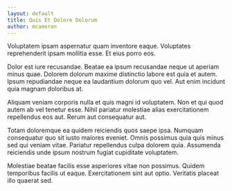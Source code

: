 ```yaml
---
layout: default
title: Quis Et Dolore Dolorum
author: mcameron
---
```


Voluptatem ipsam aspernatur quam inventore eaque. Voluptates reprehenderit ipsam mollitia esse. Et eius porro eos.

Dolor est iure recusandae. Beatae ea ipsum recusandae neque ut aperiam minus quae. Dolorem dolorum maxime distinctio labore est quia et autem. Ipsum repudiandae neque ea laudantium dolorum quo vel. Aut enim incidunt quia magnam doloribus at.

Aliquam veniam corporis nulla et quis magni id voluptatem. Non et qui quod autem ab vel tenetur esse. Nihil pariatur molestiae alias exercitationem repellendus eos aut. Rerum aut consequatur aut.

Totam doloremque ea quidem reiciendis quos saepe ipsa. Numquam consequatur quo sit iusto maiores eveniet. Omnis possimus quia quis minus sed qui veniam vitae. Pariatur repellendus culpa dolorem quia. Assumenda reiciendis unde ipsum nostrum fugiat cupiditate voluptatem.

Molestiae beatae facilis esse asperiores vitae non possimus. Quidem temporibus facilis ut eaque. Exercitationem sint aut optio. Veritatis placeat illo quaerat sed.
